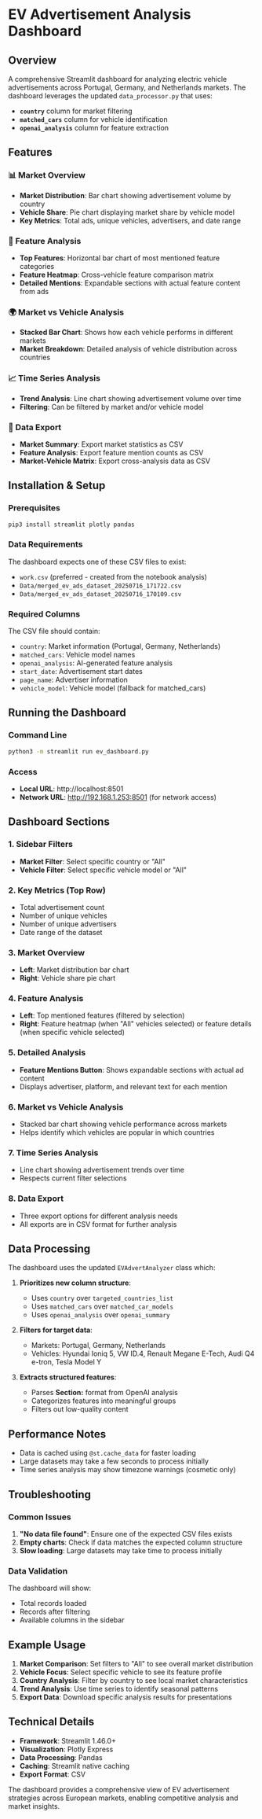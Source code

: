 # EV Advertisement Analysis Dashboard

## Overview
A comprehensive Streamlit dashboard for analyzing electric vehicle advertisements across Portugal, Germany, and Netherlands markets. The dashboard leverages the updated `data_processor.py` that uses:
- **`country`** column for market filtering
- **`matched_cars`** column for vehicle identification  
- **`openai_analysis`** column for feature extraction

## Features

### 📊 Market Overview
- **Market Distribution**: Bar chart showing advertisement volume by country
- **Vehicle Share**: Pie chart displaying market share by vehicle model
- **Key Metrics**: Total ads, unique vehicles, advertisers, and date range

### 🔧 Feature Analysis
- **Top Features**: Horizontal bar chart of most mentioned feature categories
- **Feature Heatmap**: Cross-vehicle feature comparison matrix
- **Detailed Mentions**: Expandable sections with actual feature content from ads

### 🌍 Market vs Vehicle Analysis
- **Stacked Bar Chart**: Shows how each vehicle performs in different markets
- **Market Breakdown**: Detailed analysis of vehicle distribution across countries

### 📈 Time Series Analysis
- **Trend Analysis**: Line chart showing advertisement volume over time
- **Filtering**: Can be filtered by market and/or vehicle model

### 💾 Data Export
- **Market Summary**: Export market statistics as CSV
- **Feature Analysis**: Export feature mention counts as CSV
- **Market-Vehicle Matrix**: Export cross-analysis data as CSV

## Installation & Setup

### Prerequisites
```bash
pip3 install streamlit plotly pandas
```

### Data Requirements
The dashboard expects one of these CSV files to exist:
- `work.csv` (preferred - created from the notebook analysis)
- `Data/merged_ev_ads_dataset_20250716_171722.csv`
- `Data/merged_ev_ads_dataset_20250716_170109.csv`

### Required Columns
The CSV file should contain:
- `country`: Market information (Portugal, Germany, Netherlands)
- `matched_cars`: Vehicle model names
- `openai_analysis`: AI-generated feature analysis
- `start_date`: Advertisement start dates
- `page_name`: Advertiser information
- `vehicle_model`: Vehicle model (fallback for matched_cars)

## Running the Dashboard

### Command Line
```bash
python3 -m streamlit run ev_dashboard.py
```

### Access
- **Local URL**: http://localhost:8501
- **Network URL**: http://192.168.1.253:8501 (for network access)

## Dashboard Sections

### 1. Sidebar Filters
- **Market Filter**: Select specific country or "All"
- **Vehicle Filter**: Select specific vehicle model or "All"

### 2. Key Metrics (Top Row)
- Total advertisement count
- Number of unique vehicles
- Number of unique advertisers  
- Date range of the dataset

### 3. Market Overview
- **Left**: Market distribution bar chart
- **Right**: Vehicle share pie chart

### 4. Feature Analysis
- **Left**: Top mentioned features (filtered by selection)
- **Right**: Feature heatmap (when "All" vehicles selected) or feature details (when specific vehicle selected)

### 5. Detailed Analysis
- **Feature Mentions Button**: Shows expandable sections with actual ad content
- Displays advertiser, platform, and relevant text for each mention

### 6. Market vs Vehicle Analysis
- Stacked bar chart showing vehicle performance across markets
- Helps identify which vehicles are popular in which countries

### 7. Time Series Analysis
- Line chart showing advertisement trends over time
- Respects current filter selections

### 8. Data Export
- Three export options for different analysis needs
- All exports are in CSV format for further analysis

## Data Processing

The dashboard uses the updated `EVAdvertAnalyzer` class which:

1. **Prioritizes new column structure**:
   - Uses `country` over `targeted_countries_list`
   - Uses `matched_cars` over `matched_car_models`
   - Uses `openai_analysis` over `openai_summary`

2. **Filters for target data**:
   - Markets: Portugal, Germany, Netherlands
   - Vehicles: Hyundai Ioniq 5, VW ID.4, Renault Megane E-Tech, Audi Q4 e-tron, Tesla Model Y

3. **Extracts structured features**:
   - Parses **Section:** format from OpenAI analysis
   - Categorizes features into meaningful groups
   - Filters out low-quality content

## Performance Notes

- Data is cached using `@st.cache_data` for faster loading
- Large datasets may take a few seconds to process initially
- Time series analysis may show timezone warnings (cosmetic only)

## Troubleshooting

### Common Issues
1. **"No data file found"**: Ensure one of the expected CSV files exists
2. **Empty charts**: Check if data matches the expected column structure
3. **Slow loading**: Large datasets may take time to process initially

### Data Validation
The dashboard will show:
- Total records loaded
- Records after filtering
- Available columns in the sidebar

## Example Usage

1. **Market Comparison**: Set filters to "All" to see overall market distribution
2. **Vehicle Focus**: Select specific vehicle to see its feature profile
3. **Country Analysis**: Filter by country to see local market characteristics
4. **Trend Analysis**: Use time series to identify seasonal patterns
5. **Export Data**: Download specific analysis results for presentations

## Technical Details

- **Framework**: Streamlit 1.46.0+
- **Visualization**: Plotly Express
- **Data Processing**: Pandas
- **Caching**: Streamlit native caching
- **Export Format**: CSV

The dashboard provides a comprehensive view of EV advertisement strategies across European markets, enabling competitive analysis and market insights.
